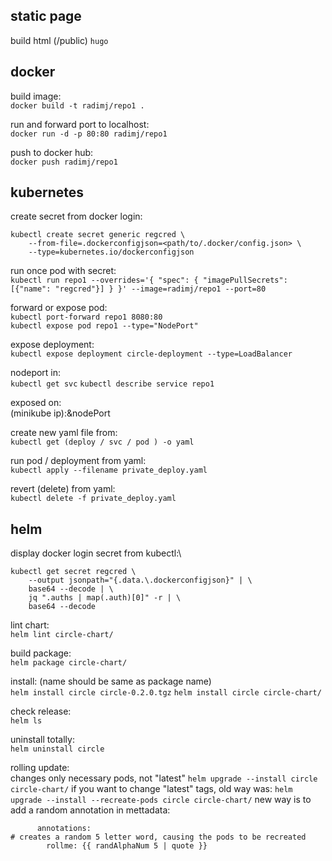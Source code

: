 ## static page

build html (/public)
`hugo`

## docker

build image:\
`docker build -t radimj/repo1 .`

run and forward port to localhost:\
`docker run -d -p 80:80 radimj/repo1`

push to docker hub:\
`docker push radimj/repo1`

## kubernetes

create secret from docker login:

```
kubectl create secret generic regcred \
    --from-file=.dockerconfigjson=<path/to/.docker/config.json> \
    --type=kubernetes.io/dockerconfigjson
```

run once pod with secret:\
`kubectl run repo1 --overrides='{ "spec": { "imagePullSecrets": [{"name": "regcred"}] } }' --image=radimj/repo1 --port=80`

forward or expose pod:\
`kubectl port-forward repo1 8080:80`\
`kubectl expose pod repo1 --type="NodePort"`

expose deployment:\
`kubectl expose deployment circle-deployment --type=LoadBalancer`

nodeport in:\
`kubectl get svc`
`kubectl describe service repo1`

exposed on:\
(minikube ip):&nodePort

create new yaml file from:\
`kubectl get (deploy / svc / pod ) -o yaml`

run pod / deployment from yaml:\
`kubectl apply --filename private_deploy.yaml`

revert (delete) from yaml:\
`kubectl delete -f private_deploy.yaml`

## helm

display docker login secret from kubectl:\

```
kubectl get secret regcred \
    --output jsonpath="{.data.\.dockerconfigjson}" | \
    base64 --decode | \
    jq ".auths | map(.auth)[0]" -r | \
    base64 --decode
```

lint chart:\
`helm lint circle-chart/`

build package:\
`helm package circle-chart/`

install: (name should be same as package name)\
`helm install circle circle-0.2.0.tgz`
`helm install circle circle-chart/`

check release:\
`helm ls`

uninstall totally:\
`helm uninstall circle`

rolling update:\
changes only necessary pods, not "latest"
`helm upgrade --install circle circle-chart/`
if you want to change "latest" tags, old way was:
`helm upgrade --install --recreate-pods circle circle-chart/`
new way is to add a random annotation in mettadata:

```
      annotations:
# creates a random 5 letter word, causing the pods to be recreated
        rollme: {{ randAlphaNum 5 | quote }}
```
